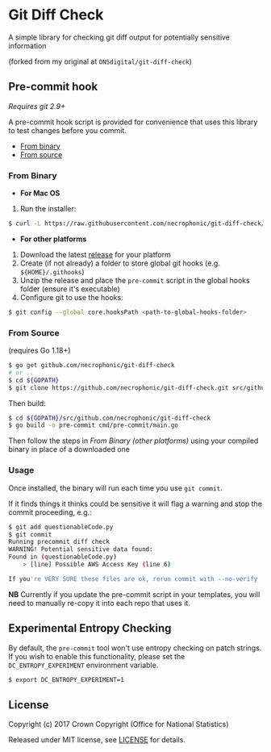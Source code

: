 # Git Diff Check

A simple library for checking git diff output for potentially sensitive information

(forked from my original at `ONSdigital/git-diff-check`)

## Pre-commit hook

*Requires git 2.9+*

A pre-commit hook script is provided for convenience that uses this library
to test changes before you commit.

- [From binary](#from-binary)
- [From source](#from-source)

### From Binary

- **For Mac OS**

1. Run the installer:

```sh
$ curl -L https://raw.githubusercontent.com/necrophonic/git-diff-check/master/install.sh | sh
```

- **For other platforms**

1. Download the latest [release](https://github.com/necrophonic/git-diff-check/releases) for your platform
1. Create (if not already) a folder to store global git hooks (e.g. `${HOME}/.githooks`)
1. Unzip the release and place the `pre-commit` script in the global hooks folder (ensure it's executable)
1. Configure git to use the hooks:

```sh
$ git config --global core.hooksPath <path-to-global-hooks-folder>
```

### From Source

(requires Go 1.18+)

```sh
$ go get github.com/necrophonic/git-diff-check
# or ..
$ cd ${GOPATH}
$ git clone https://github.com/necrophonic/git-diff-check.git src/github.com/necrophonic/git-diff-check
```

Then build:

```sh
$ cd ${GOPATH}/src/github.com/necrophonic/git-diff-check
$ go build -o pre-commit cmd/pre-commit/main.go
```

Then follow the steps in *From Binary (other platforms)* using your compiled binary
in place of a downloaded one

### Usage

Once installed, the binary will run each time you use `git commit`.

If it finds things it thinks could be sensitive it will flag a warning and stop
the commit proceeding, e.g.:

```sh
$ git add questionableCode.py
$ git commit
Running precommit diff check
WARNING! Potential sensitive data found:
Found in (questionableCode.py)
    > [line] Possible AWS Access Key (line 6)

If you're VERY SURE these files are ok, rerun commit with --no-verify
```

**NB** Currently if you update the pre-commit script in your templates, you will
need to manually re-copy it into each repo that uses it.

## Experimental Entropy Checking

By default, the `pre-commit` tool won't use entropy checking on patch strings. If you
wish to enable this functionality, please set the `DC_ENTROPY_EXPERIMENT` environment
variable.

```sh
$ export DC_ENTROPY_EXPERIMENT=1
```

## License

Copyright (c) 2017 Crown Copyright (Office for National Statistics)

Released under MIT license, see [LICENSE](LICENSE) for details.
